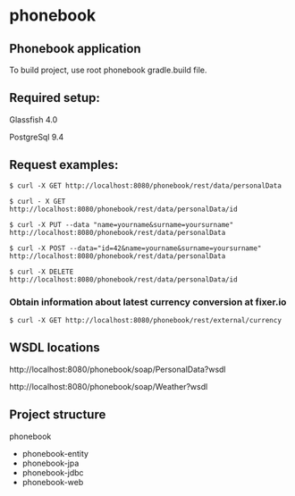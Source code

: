 # phonebook
## Phonebook application

To build project, use root phonebook gradle.build file.

## Required setup:

Glassfish 4.0

PostgreSql 9.4

## Request examples:

```
$ curl -X GET http://localhost:8080/phonebook/rest/data/personalData
```

```
$ curl - X GET http://localhost:8080/phonebook/rest/data/personalData/id
```

```
$ curl -X PUT --data "name=yourname&surname=yoursurname" http://localhost:8080/phonebook/rest/data/personalData
```

```
$ curl -X POST --data="id=42&name=yourname&surname=yoursurname" http://localhost:8080/phonebook/rest/data/personalData
```

```
$ curl -X DELETE http://localhost:8080/phonebook/rest/data/personalData/id
```


### Obtain information about latest currency conversion at fixer.io

```
$ curl -X GET http://localhost:8080/phonebook/rest/external/currency
```


## WSDL locations

http://localhost:8080/phonebook/soap/PersonalData?wsdl

http://localhost:8080/phonebook/soap/Weather?wsdl


## Project structure

phonebook
- phonebook-entity
- phonebook-jpa
- phonebook-jdbc
- phonebook-web
